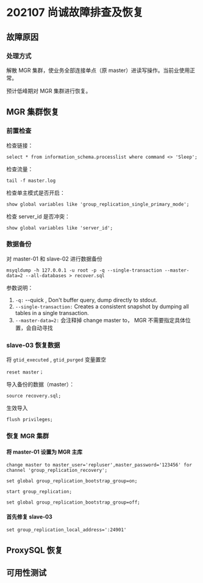 # 202107 尚诚故障排查及恢复

## 故障原因

### 处理方式

解散 MGR 集群，使业务全部连接单点（原 master）进读写操作。当前业使用正常。

预计低峰期对 MGR 集群进行恢复。

## MGR 集群恢复

### 前置检查

检查链接：

```text
select * from information_schema.processlist where command <> 'Sleep';
```

检查流量：

```text
tail -f master.log
```

检查单主模式是否开启：

```text
show global variables like 'group_replication_single_primary_mode';
```

检查 server\_id 是否冲突：

```text
show global variables like 'server_id';
```

### 数据备份

对 master-01 和 slave-02 进行数据备份

```text
msyqldump -h 127.0.0.1 -u root -p -q --single-transaction --master-data=2 --all-databases > recover.sql
```

参数说明：

1. `-q:` --quick , Don't buffer query, dump directly to stdout.
2.  `​--single-transaction:` Creates a consistent snapshot by dumping all tables in a single transaction.
3. `--master-data=2:` 会注释掉 change master to， MGR 不需要指定具体位置，会自动寻找

### slave-03 恢复数据

将 `gtid_executed` , `gtid_purged` 变量置空

```text
reset master；
```

导入备份的数据（master）：

```text
source recovery.sql;
```

生效导入

```text
flush privileges;
```

### 恢复 MGR 集群

#### 将 master-01 设置为 MGR 主库

```text
change master to master_user='repluser',master_password='123456' for channel 'group_replication_recovery';

set global group_replication_bootstrap_group=on;

start group_replication;

set global group_replication_bootstrap_group=off;
```

#### 首先修复 slave-03

```text
set group_replication_local_address=':24901'
```

## ProxySQL 恢复

## 可用性测试



